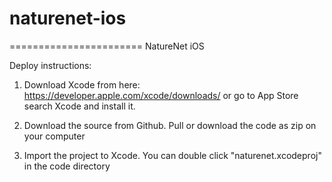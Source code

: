 # naturenet-ios
=======================
NatureNet iOS 

Deploy instructions:

1. Download Xcode from here: https://developer.apple.com/xcode/downloads/ or go to App Store search Xcode and install it.
 
2. Download the source from Github. Pull or download  the code as zip on your computer

3. Import the project to Xcode. You can double click "naturenet.xcodeproj" in the code directory
```Swift
  
```
